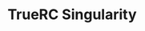 ---
color: orange
category: Antennas
group: Omnidirectional
visible: true
order: 5
title: TrueRC Singularity
link: https://www.truerc.ca/shop/5-8ghz-2/transmitter/singularity-5-8
img: /uploads/equipment/video/antennas-truerc-singularity.png
text: Claimed by TrueRC to be their best antenna, and it certainly lives up to that. Small, light, yet it still performs great. Available with a lot of options to be used anywhere from tinywhoops to large LR rigs
info: 
  - $19.99
  - 1.9dB<Gain>
  - RHCP/LHCP<Polarization>
  - u.Fl/MMCX/SMA<Connector>
  - 1.03-3.55g
---